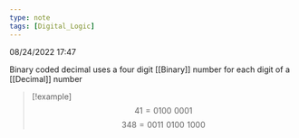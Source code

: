 ```yaml
---
type: note
tags: [Digital_Logic]
---
```

08/24/2022 17:47

  

Binary coded decimal uses a four digit [[Binary]] number for each digit of a [[Decimal]] number

>[!example]
$$
41=0100\,\,0001
$$
$$
348=0011\,\,0100\,\,1000
$$
